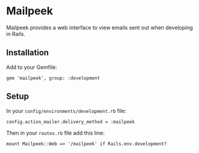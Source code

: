 # Mailpeek

Mailpeek provides a web interface to view emails sent out when developing in Rails.

## Installation

Add to your Gemfile:

```
gem 'mailpeek', group: :development
```

## Setup

In your `config/environments/development.rb` file:

```
config.action_mailer.delivery_method = :mailpeek
```

Then in your `routes.rb` file add this line:

```
mount Mailpeek::Web => '/mailpeek' if Rails.env.development?
```
